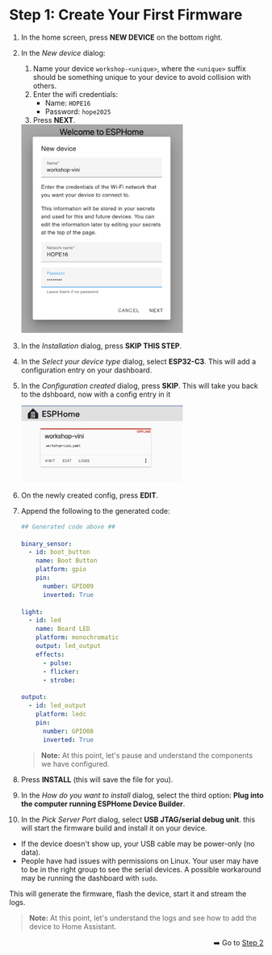# Step 1: Create Your First Firmware

1. In the home screen, press **NEW DEVICE** on the bottom right.
1. In the *New device* dialog:

    1. Name your device `workshop-<unique>`, where the `<unique>` suffix should be something unique
    to your device to avoid collision with others.
    1. Enter the wifi credentials:
        - Name: `HOPE16`
        - Password: `hope2025`
    1. Press **NEXT**.

    <img width="320" alt="image" src="new-device.png" />

1. In the *Installation* dialog, press **SKIP THIS STEP**.

1. In the *Select your device type* dialog, select **ESP32-C3**. This will add a configuration entry on your dashboard.

1. In the *Configuration created* dialog, press **SKIP**. This will take you back to the dshboard, now with a config entry in it

    <img width="320" alt="image" src="added-config.png" />


1. On the newly created config, press **EDIT**.

1. Append the following to the generated code:

    ```yaml
    ## Generated code above ##

    binary_sensor:
      - id: boot_button
        name: Boot Button
        platform: gpio
        pin:
          number: GPIO09
          inverted: True

    light:
      - id: led
        name: Board LED
        platform: monochromatic
        output: led_output
        effects:
          - pulse:
          - flicker:
          - strobe:

    output:
      - id: led_output
        platform: ledc
        pin:
          number: GPIO08
          inverted: True
    ```

    > **Note:** At this point, let's pause and understand the components we have configured.

1. Press **INSTALL** (this will save the file for you).

1. In the *How do you want to install* dialog, select the third option: **Plug into the computer running ESPHome Device Builder**.

1. In the *Pick Server Port* dialog, select **USB JTAG/serial debug unit**. this will start the firmware build and install it on your device.
  - If the device doesn't show up, your USB cable may be power-only (no data).
  - People have had issues with permissions on Linux. Your user may have
    to be in the right group to see the serial devices. A possible workaround
    may be running the dashboard with `sudo`.

This will generate the firmware, flash the device, start it and stream the logs.

> **Note:** At this point, let's understand the logs and see how to add the device to Home Assistant.

<div align=right><p>

➡️ Go to [Step 2](../step-2/INSTRUCTIONS.md)

</p></div>
